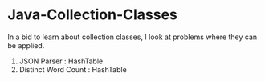 # Java-Collection-Classes

In a bid to learn about collection classes, I look at problems where they can be applied.

1. JSON Parser : HashTable
2. Distinct Word Count : HashTable

